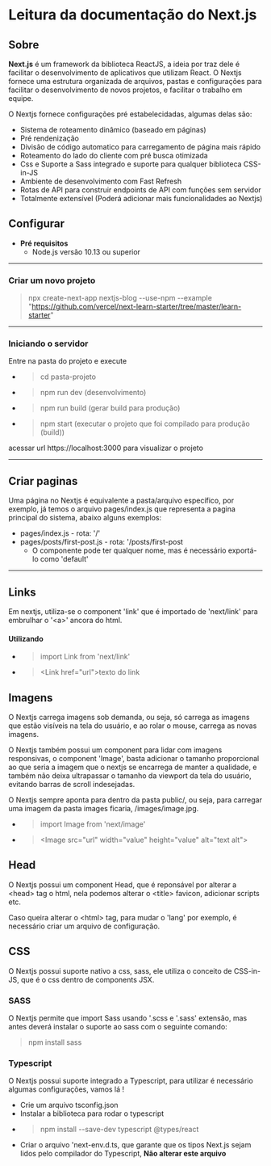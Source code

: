# Leitura da documentação do Next.js

## Sobre

**Next.js** é um framework da biblioteca ReactJS, a ideia por traz dele é facilitar o desenvolvimento de aplicativos que utilizam React. O Nextjs fornece uma estrutura organizada de arquivos, pastas e configurações para facilitar o desenvolvimento de novos projetos, e facilitar o trabalho em equipe.

O Nextjs fornece configurações pré estabelecidadas, algumas delas são:

- Sistema de roteamento dinâmico (baseado em páginas)
- Pré rendenização
- Divisão de código automatico para carregamento de página mais rápido
- Roteamento do lado do cliente com pré busca otimizada
- Css e Suporte a Sass integrado e suporte para qualquer biblioteca CSS-in-JS
- Ambiente de desenvolvimento com Fast Refresh
- Rotas de API para construir endpoints de API com funções sem servidor
- Totalmente extensível (Poderá adicionar mais funcionalidades ao Nextjs)

## Configurar

- **Pré requisitos**
  - Node.js versão 10.13 ou superior

--- 
### Criar um novo projeto

> npx create-next-app nextjs-blog --use-npm --example "https://github.com/vercel/next-learn-starter/tree/master/learn-starter"

---

### Iniciando o servidor 

Entre na pasta do projeto e execute

- > cd pasta-projeto
- > npm run dev (desenvolvimento) 
- > npm run build (gerar build para produção)
- > npm start (executar o projeto que foi compilado para produção (build))

acessar url https://localhost:3000 para visualizar o projeto

---

## Criar paginas

Uma página no Nextjs é equivalente a pasta/arquivo específico, por exemplo, já temos o arquivo pages/index.js que representa a pagina principal do sistema, abaixo alguns exemplos:

- pages/index.js - rota: '/'
- pages/posts/first-post.js - rota: '/posts/first-post 
  - O componente pode ter qualquer nome, mas é necessário exportá-lo como 'default'

--- 

## Links

Em nextjs, utiliza-se o component 'link' que é importado de 'next/link' para embrulhar o '\<a>' ancora do html.

#### Utilizando

- > import Link from 'next/link'
- > \<Link href="url">texto do link</Link>

## Imagens

O Nextjs carrega imagens sob demanda, ou seja, só carrega as imagens que estão visíveis na tela do usuário, e ao rolar o mouse, carrega as novas imagens.

O Nextjs também possui um component para lidar com imagens responsivas, o component 'Image', basta adicionar o tamanho proporcional ao que seria a imagem que o nextjs se encarrega de manter a qualidade, e também não deixa ultrapassar o tamanho da viewport da tela do usuário, evitando barras de scroll indesejadas.

O Nextjs sempre aponta para dentro da pasta public/, ou seja, para carregar uma imagem da pasta images ficaria, /images/image.jpg.

- > import Image from 'next/image'
- > \<Image src="url" width="value" height="value" alt="text alt"></Image>

## Head

O Nextjs possui um component Head, que é reponsável por alterar a \<head> tag o html, nela podemos alterar o \<title> favicon, adicionar scripts etc. 

Caso queira alterar o \<html> tag, para mudar o 'lang' por exemplo, é necessário criar um arquivo de configuração.

##  CSS

O Nextjs possui suporte nativo a css, sass, ele utiliza o conceito de CSS-in-JS, que é o css dentro de components JSX.

### SASS

O Nextjs permite que import Sass usando '.scss e '.sass' extensão, mas antes deverá instalar o suporte ao sass com o seguinte comando:

> npm install sass

### Typescript 

O Nextjs possui suporte integrado a Typescript, para utilizar é necessário algumas configurações, vamos lá !

- Crie um arquivo tsconfig.json
- Instalar a biblioteca para rodar o typescript
- > npm install --save-dev typescript @types/react
- Criar o arquivo 'next-env.d.ts, que garante que os tipos Next.js sejam lidos pelo compilador do Typescript, **Não alterar este arquivo**
